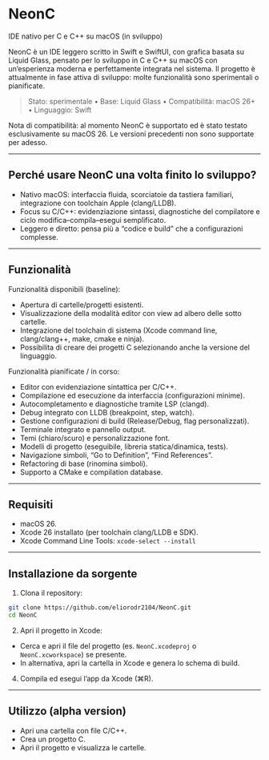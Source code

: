 # NeonC
IDE nativo per C e C++ su macOS (in sviluppo)

NeonC è un IDE leggero scritto in Swift e SwiftUI, con grafica basata su Liquid Glass, pensato per lo sviluppo in C e C++ su macOS con un’esperienza moderna e perfettamente integrata nel sistema. Il progetto è attualmente in fase attiva di sviluppo: molte funzionalità sono sperimentali o pianificate.

> Stato: sperimentale • Base: Liquid Glass • Compatibilità: macOS 26+ • Linguaggio: Swift

Nota di compatibilità: al momento NeonC è supportato ed è stato testato esclusivamente su macOS 26. Le versioni precedenti non sono supportate per adesso.

---

## Perché usare NeonC una volta finito lo sviluppo?
- Nativo macOS: interfaccia fluida, scorciatoie da tastiera familiari, integrazione con toolchain Apple (clang/LLDB).
- Focus su C/C++: evidenziazione sintassi, diagnostiche del compilatore e ciclo modifica–compila–esegui semplificato.
- Leggero e diretto: pensa più a “codice e build” che a configurazioni complesse.

---

## Funzionalità

Funzionalità disponibili (baseline):
- Apertura di cartelle/progetti esistenti.
- Visualizzazione della modalità editor con view ad albero delle sotto cartelle.
- Integrazione del toolchain di sistema (Xcode command line, clang/clang++, make, cmake e ninja).
- Possibilita di creare dei progetti C selezionando anche la versione del linguaggio.

Funzionalità pianificate / in corso:
- Editor con evidenziazione sintattica per C/C++.
- Compilazione ed esecuzione da interfaccia (configurazioni minime).
- Autocompletamento e diagnostiche tramite LSP (clangd).
- Debug integrato con LLDB (breakpoint, step, watch).
- Gestione configurazioni di build (Release/Debug, flag personalizzati).
- Terminale integrato e pannello output.
- Temi (chiaro/scuro) e personalizzazione font.
- Modelli di progetto (eseguibile, libreria statica/dinamica, tests).
- Navigazione simboli, “Go to Definition”, “Find References”.
- Refactoring di base (rinomina simboli).
- Supporto a CMake e compilation database.

---

## Requisiti
- macOS 26.
- Xcode 26 installato (per toolchain clang/LLDB e SDK).
- Xcode Command Line Tools: `xcode-select --install`

---

## Installazione da sorgente

1) Clona il repository:
```bash
git clone https://github.com/eliorodr2104/NeonC.git
cd NeonC
```

2) Apri il progetto in Xcode:
- Cerca e apri il file del progetto (es. `NeonC.xcodeproj` o `NeonC.xcworkspace`) se presente.
- In alternativa, apri la cartella in Xcode e genera lo schema di build.

4) Compila ed esegui l’app da Xcode (⌘R).

---

## Utilizzo (alpha version)
- Apri una cartella con file C/C++.
- Crea un progetto C.
- Apri il progetto e visualizza le cartelle.

